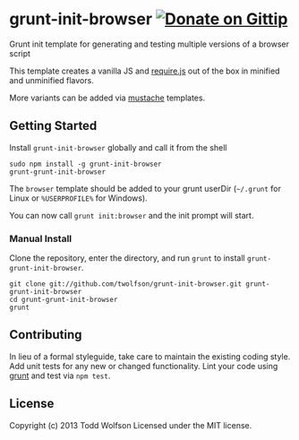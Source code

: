 # grunt-init-browser [![Donate on Gittip](http://badgr.co/gittip/twolfson.png)](https://www.gittip.com/twolfson/)

Grunt init template for generating and testing multiple versions of a browser script

This template creates a vanilla JS and [require.js][requirejs] out of the box in minified and unminified flavors.

More variants can be added via [mustache][mustache] templates.

[requirejs]: http://requirejs.org/
[mustache]: https://github.com/janl/mustache.js

## Getting Started
Install `grunt-init-browser` globally and call it from the shell
```shell
sudo npm install -g grunt-init-browser
grunt-grunt-init-browser
```

The `browser` template should be added to your grunt userDir (`~/.grunt` for Linux or `%USERPROFILE%` for Windows).

You can now call `grunt init:browser` and the init prompt will start.

### Manual Install
Clone the repository, enter the directory, and run `grunt` to install `grunt-grunt-init-browser`.
```shell
git clone git://github.com/twolfson/grunt-init-browser.git grunt-grunt-init-browser
cd grunt-grunt-init-browser
grunt
```

[grunt]: http://gruntjs.com/
[getting_started]: https://github.com/gruntjs/grunt/blob/master/docs/getting_started.md


## Contributing
In lieu of a formal styleguide, take care to maintain the existing coding style. Add unit tests for any new or changed functionality. Lint your code using [grunt][grunt] and test via `npm test`.

## License
Copyright (c) 2013 Todd Wolfson
Licensed under the MIT license.
